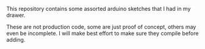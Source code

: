 This repository contains some assorted arduino sketches that I had in my drawer.

These are not production code, some are just proof of concept, others may even 
be incomplete. I will make best effort to make sure they compile before adding.
